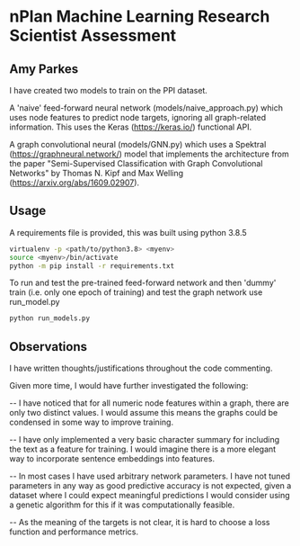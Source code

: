 # nPlan Machine Learning Research Scientist Assessment
## Amy Parkes

I have created two models to train on the PPI dataset.

A 'naive' feed-forward neural network (models/naive_approach.py) which uses node features to predict node targets, ignoring all graph-related information. This uses the Keras (https://keras.io/) functional API.

A graph convolutional neural (models/GNN.py) which uses a Spektral (https://graphneural.network/) model that implements the architecture from the paper "Semi-Supervised Classification with Graph Convolutional Networks" by Thomas N. Kipf and Max Welling (https://arxiv.org/abs/1609.02907).

## Usage

A requirements file is provided, this was built using python 3.8.5

```bash
virtualenv -p <path/to/python3.8> <myenv>
source <myenv>/bin/activate
python -m pip install -r requirements.txt
```

To run and test the pre-trained feed-forward network and then 'dummy' train (i.e. only one epoch of training) and test the graph network use run_model.py

```bash
python run_models.py
```

## Observations

I have written thoughts/justifications throughout the code commenting.

Given more time, I would have further investigated the following:

-- I have noticed that for all numeric node features within a graph, there are only two distinct values. I would assume this means the graphs could be condensed in some way to improve training.

-- I have only implemented a very basic character summary for including the text as a feature for training. I would imagine there is a more elegant way to incorporate sentence embeddings into features.

-- In most cases I have used arbitrary network parameters. I have not tuned parameters in any way as good predictive accuracy is not expected, given a dataset where I could expect meaningful predictions I would consider using a genetic algorithm for this if it was computationally feasible.

-- As the meaning of the targets is not clear, it is hard to choose a loss function and performance metrics.
